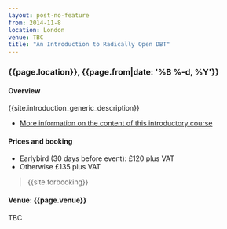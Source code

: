 ```yaml
---
layout: post-no-feature
from: 2014-11-8
location: London
venue: TBC
title: "An Introduction to Radically Open DBT"
---
```


### {{page.location}}, {{page.from|date: '%B %-d, %Y'}}




#### Overview

{{site.introduction_generic_description}}

- [More information on the content of this introductory course](/training/introduction.html)


#### Prices and booking

- Earlybird (30 days before event): £120 plus VAT
- Otherwise £135 plus VAT

> {{site.forbooking}}


#### Venue: {{page.venue}}

TBC
